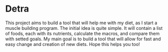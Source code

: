 # Detra
This project aims to build a tool that will help me with my diet, as I start a muscle building program. The initial idea is quite simple. It will contain a list of foods, each with its nutrients, calculate the macros, and compare them with setted goals. My main goal is to build a tool that will allow for fast and easy change and creation of new diets.
Hope this helps you too!